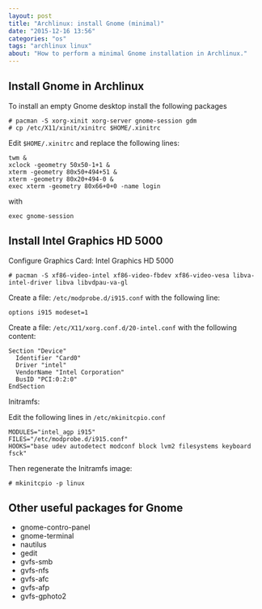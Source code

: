 ```yaml
---
layout: post
title: "Archlinux: install Gnome (minimal)"
date: "2015-12-16 13:56"
categories: "os"
tags: "archlinux linux"
about: "How to perform a minimal Gnome installation in Archlinux."
---
```


## Install Gnome in Archlinux

To install an empty Gnome desktop install the following packages

```
# pacman -S xorg-xinit xorg-server gnome-session gdm
# cp /etc/X11/xinit/xinitrc $HOME/.xinitrc
```

Edit `$HOME/.xinitrc` and replace the following lines:

```
twm &
xclock -geometry 50x50-1+1 &
xterm -geometry 80x50+494+51 &
xterm -geometry 80x20+494-0 &
exec xterm -geometry 80x66+0+0 -name login
```

with

```
exec gnome-session
```

## Install Intel Graphics HD 5000

Configure Graphics Card: Intel Graphics HD 5000

```
# pacman -S xf86-video-intel xf86-video-fbdev xf86-video-vesa libva-intel-driver libva libvdpau-va-gl
```
Create a file: `/etc/modprobe.d/i915.conf` with the following line:

```
options i915 modeset=1
```
Create a file: `/etc/X11/xorg.conf.d/20-intel.conf` with the following content:

```
Section "Device"
  Identifier "Card0"
  Driver "intel"
  VendorName "Intel Corporation"
  BusID "PCI:0:2:0"
EndSection
```

Initramfs:

Edit the following lines in `/etc/mkinitcpio.conf`

```
MODULES="intel_agp i915"
FILES="/etc/modprobe.d/i915.conf"
HOOKS="base udev autodetect modconf block lvm2 filesystems keyboard fsck"
```
Then regenerate the Initramfs image:

```
# mkinitcpio -p linux
```

## Other useful packages for Gnome

* gnome-contro-panel
* gnome-terminal
* nautilus
* gedit
* gvfs-smb
* gvfs-nfs
* gvfs-afc
* gvfs-afp
* gvfs-gphoto2
